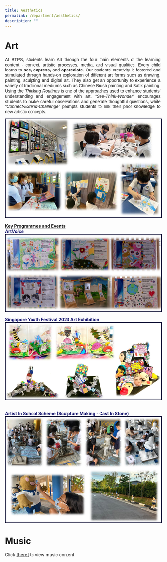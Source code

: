 ```yaml
---
title: Aesthetics
permalink: /department/aesthetics/
description: ""
---
```

# Art
<p align="justify"><font face="Arial">
At BTPS, students learn Art through the four main elements of the learning content - context, artistic processes, media, and visual qualities. Every child learns to <b>see, express,</b> and <b>appreciate</b>. Our students’ creativity is fostered and stimulated through hands-on exploration of different art forms such as drawing, painting, sculpting and digital art. They also get an opportunity to experience a variety of traditional mediums such as Chinese Brush painting and Batik painting. 
Using the <i>Thinking Routines</i> is one of the approaches used to enhance students’ understanding and engagement with art. <i>"See-Think-Wonder"</i> encourages students to make careful observations and generate thoughtful questions, while <i>“Connect-Extend-Challenge"</i> prompts students to link their prior knowledge to new artistic concepts. </font></p>

<img style="border:2px solid #0A0B30" src="/images/art001.jpg">

<b><u>Key Programmes and Events</u></b><br>
<font color="#191970"><b>Art<i>Voice</i></b></font>
<img style="border:2px solid #0A0B30" src="/images/art002.jpg">

<font color="#191970">**Singapore Youth Festival 2023 Art Exhibition**</font>
<img style="border:2px solid #0A0B30" src="/images/art003.jpg">​

<font color="#191970">**Artist In School Scheme (Sculpture Making - Cast In Stone)**</font>
<img style="border:2px solid #0A0B30" src="/images/art004.jpg">

# Music
Click [[here]](/key-programmes/learning-for-life-programme/) to view music content
